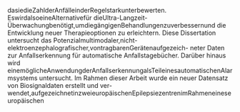dasiedieZahlderAnfälleinderRegelstarkunterbewerten. EswirdalsoeineAlternativefür
dieUltra-Langzeit-Überwachungbenötigt,umdiegängigenBehandlungenzuverbessernund
die Entwicklung neuer Therapieoptionen zu erleichtern. Diese Dissertation untersucht das
Potenzialmultimodaler,nicht-elektroenzephalografischer,vontragbarenGerätenaufgezeich-
neter Daten zur Anfallserkennung für automatische Anfallstagebücher. Darüber hinaus wird
einemöglicheAnwendungderAnfallserkennungalsTeileinesautomatischenAlarmsystems
untersucht.
Im Rahmen dieser Arbeit wurde ein neuer Datensatz von Biosignaldaten erstellt und ver-
wendet,aufgezeichnetinzweieuropäischenEpilepsiezentrenimRahmeneineseuropäischen